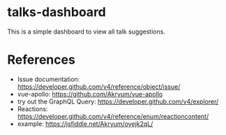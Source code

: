 # talks-dashboard
This is a simple dashboard to view all talk suggestions.

# References
- Issue documentation: https://developer.github.com/v4/reference/object/issue/
- vue-apollo: https://github.com/Akryum/vue-apollo
- try out the GraphQL Query: https://developer.github.com/v4/explorer/
- Reactions: https://developer.github.com/v4/reference/enum/reactioncontent/
- example: https://jsfiddle.net/Akryum/oyejk2qL/
